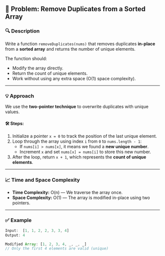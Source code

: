 ## 🧹 Problem: Remove Duplicates from a Sorted Array

### 🔍 Description  
Write a function `removeDuplicates(nums)` that removes duplicates **in-place** from a **sorted array** and returns the number of unique elements.

The function should:
- Modify the array directly.
- Return the count of unique elements.
- Work without using any extra space (O(1) space complexity).

---

### 💡 Approach

We use the **two-pointer technique** to overwrite duplicates with unique values.

#### 🛠️ Steps:

1. Initialize a pointer `x = 0` to track the position of the last unique element.
2. Loop through the array using index `i` from `0` to `nums.length - 1`:
   - If `nums[i] > nums[x]`, it means we found a **new unique number**.
   - Increment `x` and set `nums[x] = nums[i]` to store this new number.
3. After the loop, return `x + 1`, which represents the **count of unique elements**.

---

### 📈 Time and Space Complexity

- **Time Complexity:** O(n) — We traverse the array once.
- **Space Complexity:** O(1) — The array is modified in-place using two pointers.

---

### ✅ Example

```js
Input:  [1, 1, 2, 2, 3, 3, 4]
Output: 4

Modified Array: [1, 2, 3, 4, _, _, _]
// Only the first 4 elements are valid (unique)
